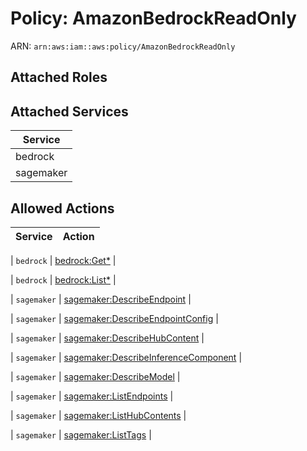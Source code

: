 # Policy: AmazonBedrockReadOnly

ARN: `arn:aws:iam::aws:policy/AmazonBedrockReadOnly`

## Attached Roles

## Attached Services

| Service |
|---------|
| bedrock |
| sagemaker |

## Allowed Actions

| Service | Action |
|:-------:|--------|

| `bedrock` | [bedrock:Get*](../actions.md#bedrock:getall) |

| `bedrock` | [bedrock:List*](../actions.md#bedrock:listall) |

| `sagemaker` | [sagemaker:DescribeEndpoint](../actions.md#sagemaker:describeendpoint) |

| `sagemaker` | [sagemaker:DescribeEndpointConfig](../actions.md#sagemaker:describeendpointconfig) |

| `sagemaker` | [sagemaker:DescribeHubContent](../actions.md#sagemaker:describehubcontent) |

| `sagemaker` | [sagemaker:DescribeInferenceComponent](../actions.md#sagemaker:describeinferencecomponent) |

| `sagemaker` | [sagemaker:DescribeModel](../actions.md#sagemaker:describemodel) |

| `sagemaker` | [sagemaker:ListEndpoints](../actions.md#sagemaker:listendpoints) |

| `sagemaker` | [sagemaker:ListHubContents](../actions.md#sagemaker:listhubcontents) |

| `sagemaker` | [sagemaker:ListTags](../actions.md#sagemaker:listtags) |
